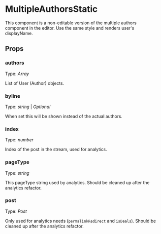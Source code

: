 # MultipleAuthorsStatic

This component is a non-editable version of the multiple authors component in the editor. Use the same style and renders user's displayName.

<!-- STORY -->

## Props

### authors

Type: _Array<User>_

List of User (Author) objects.

### byline

Type: _string_
| _Optional_

When set this will be shown instead of the actual authors.

### index

Type: _number_

Index of the post in the stream, used for analytics.

### pageType

Type: _string_

This pageType string used by analytics.
Should be cleaned up after the analytics refactor.

### post

Type: _Post_

Only used for analytics needs (`permalinkRedirect` and `isDeals`).
Should be cleaned up after the analytics refactor.
